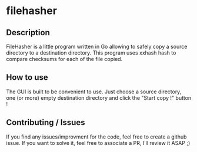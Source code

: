 # filehasher

## Description

FileHasher is a little program written in Go allowing to safely copy a source directory to a destination directory.
This program uses xxhash hash to compare checksums for each of the file copied.

## How to use

The GUI is built to be convenient to use. Just choose a source directory, one (or more) empty destination directory and click the "Start copy !" button !

## Contributing / Issues

If you find any issues/improvment for the code, feel free to create a github issue. If you want to solve it, feel free to associate a PR, I'll review it ASAP ;)
